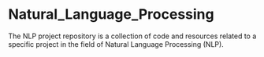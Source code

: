 # Natural_Language_Processing
The NLP project repository is a collection of code and resources related to a specific project in the field of Natural Language Processing (NLP).
